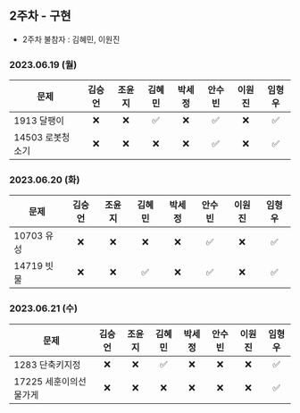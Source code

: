 ## 2주차 - 구현

* 2주차 불참자 : 김혜민, 이원진

### 2023.06.19 (월) 

| 문제           | 김승언 | 조윤지 | 김혜민 | 박세정 | 안수빈 | 이원진 | 임형우 |
|----------------|:------:|:------:|:------:|:------:|:------:|:------:|:------:|
|1913 달팽이     |   ❌   |   ❌   |   ✅   |   ❌   |   ✅   |   ❌   |   ✅   |
|14503 로봇청소기|   ❌   |   ❌   |   ❌   |   ❌   |   ✅   |   ❌   |   ✅   |

### 2023.06.20 (화)

| 문제           | 김승언 | 조윤지 | 김혜민 | 박세정 | 안수빈 | 이원진 | 임형우 |
|----------------|:------:|:------:|:------:|:------:|:------:|:------:|:------:|
|10703 유성      |   ❌   |   ❌   |   ❌   |   ❌   |   ✅   |   ❌   |   ✅   |
|14719 빗물      |   ❌   |   ❌   |   ✅   |   ❌   |   ✅   |   ❌   |   ✅   |

### 2023.06.21 (수)

| 문제           | 김승언 | 조윤지 | 김혜민 | 박세정 | 안수빈 | 이원진 | 임형우 |
|----------------|:------:|:------:|:------:|:------:|:------:|:------:|:------:|
|1283 단축키지정  |   ❌   |   ❌   |   ✅   |   ❌   |   ❌   |   ❌   |   ✅   |
|17225 세훈이의선물가게|   ❌   |   ❌   |   ❌   |   ❌   |   ❌   |   ❌   |   ✅   |
